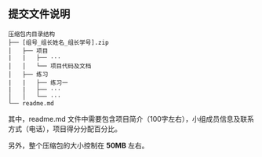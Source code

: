 ## 提交文件说明

```
压缩包内目录结构
├── [组号_组长姓名_组长学号].zip
│   ├── 项目
|	|	├── ···
│   │   └── 项目代码及文档
│   ├── 练习
|	|	├── 练习一
|	|	├── ···
│   │   └── ···
└── readme.md
```

其中，readme.md 文件中需要包含项目简介（100字左右），小组成员信息及联系方式（电话），项目得分分配百分比。

另外，整个压缩包的大小控制在 **50MB** 左右。